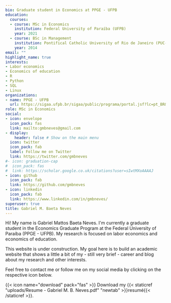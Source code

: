 ```yaml
---
bio: Graduate student in Economics at PPGE - UFPB
education:
  courses:
  - course: MSc in Economics
    institution: Federal University of Paraíba (UFPB)
    year: 2021
  - course: BSc in Management
    institution: Pontifical Catholic University of Rio de Janeiro (PUC-Rio)
    year: 2014
email: ""
highlight_name: true
interests:
- Labor economics
- Economics of education
- R
- Python
- SQL
- Linux
organizations:
- name: PPGE - UFPB
  url: https://sigaa.ufpb.br/sigaa/public/programa/portal.jsf?lc=pt_BR&id=1875
role: MSc in Economics
social:
- icon: envelope
  icon_pack: fas
  link: mailto:gmbneves@gmail.com
- display:
    header: false # Show on the main menu
  icon: twitter
  icon_pack: fab
  label: Follow me on Twitter
  link: https://twitter.com/gmbneves
#- icon: graduation-cap
#  icon_pack: fas
#  link: https://scholar.google.co.uk/citations?user=sIwtMXoAAAAJ
- icon: github
  icon_pack: fab
  link: https://github.com/gmbneves
- icon: linkedin
  icon_pack: fab
  link: https://www.linkedin.com/in/gmbneves/
superuser: true
title: Gabriel M. Baeta Neves
---
```


Hi! My name is Gabriel Mattos Baeta Neves. I'm currently a graduate student in the Economics Graduate Program at the Federal University of Paraíba (PPGE - UFPB). My research is focused on labor economics and economics of education.

This website is under construction. My goal here is to build an academic website that shows a little a bit of my - still very brief - career and blog about my research and other interests.

Feel free to contact me or follow me on my social media by clicking on the respective icon below.

{{< icon name="download" pack="fas" >}} Download my {{< staticref "uploads/Resume - Gabriel M. B. Neves.pdf" "newtab" >}}resumé{{< /staticref >}}.
